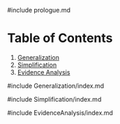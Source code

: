 #include prologue.md

# Table of Contents

1. [Generalization](#generalization)
2. [Simplification](#simplification)
3. [Evidence Analysis](#evidence-analysis)

#include Generalization/index.md

#include Simplification/index.md

#include EvidenceAnalysis/index.md
